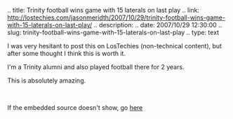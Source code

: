 .. title: Trinity football wins game with 15 laterals on last play
.. link: http://lostechies.com/jasonmeridth/2007/10/29/trinity-football-wins-game-with-15-laterals-on-last-play/
.. description: 
.. date: 2007/10/29 12:30:00
.. slug: trinity-football-wins-game-with-15-laterals-on-last-play
.. type: text


I was very hesitant to post this on LosTechies (non-technical content), but after some thought I think this is worth it. 

I'm a Trinity alumni and also played football there for 2 years.

This is absolutely amazing.

 

If the embedded source doesn't show, go [here](http://sports.espn.go.com/broadband/player.swf?mediaId=3083220)